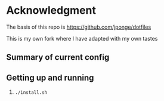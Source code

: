# Acknowledgment

The basis of this repo is https://github.com/jponge/dotfiles 

This is my own fork where I have adapted with my own tastes

## Summary of current config

## Getting up and running

1. `./install.sh`
